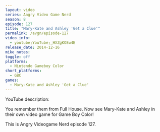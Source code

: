 ```yaml
---
layout: video
series: Angry Video Game Nerd
season: 8
episode: 127
title: "Mary-Kate and Ashley 'Get a Clue'"
permalink: /avgn/episode-127
video_info:
  - youtube;YouTube;_HXZgKO8w4E
release_date: 2014-12-16
mike_notes:
toggle: off
platforms:
  - Nintendo Gameboy Color
short_platforms:
  - GBC
games:
  - Mary-Kate and Ashley 'Get a Clue'
---
```


<p class="yt-description">YouTube description:</p>

You remember them from Full House. Now see Mary-Kate and Ashley in their own video game for Game Boy Color!

This is Angry Videogame Nerd episode 127.